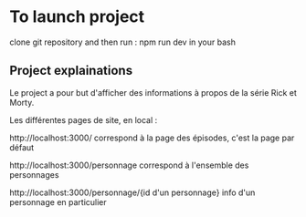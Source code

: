 # To launch project

clone git repository and then run : 
npm run dev in your bash

## Project explainations

Le project a pour but d'afficher des informations à propos de la série Rick et Morty.

Les différentes pages de site, en local :

http://localhost:3000/ correspond à la page des épisodes, c'est la page par défaut

http://localhost:3000/personnage correspond à l'ensemble des personnages

http://localhost:3000/personnage/{id d'un personnage} info d'un personnage en particulier
